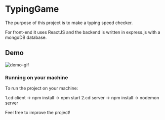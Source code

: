 # TypingGame

The purpose of this project is to make a typing speed checker. 

For front-end it uses ReactJS and the backend is written in express.js with a mongoDB database.


## Demo
![demo-gif](https://user-images.githubusercontent.com/16376173/132884137-e2a69821-c1b5-4e74-9b6a-8e3ac7c64872.gif)

### Running on your machine
To run the project on your machine:


1.cd client -> npm install -> npm start
2.cd server -> npm install -> nodemon server


Feel free to improve the project!
